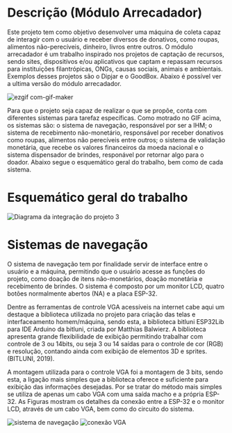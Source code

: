 # Descrição (Módulo Arrecadador)
Este projeto tem como objetivo desenvolver uma máquina de coleta capaz de interagir com o usuário e receber diversos de donativos, como roupas, alimentos não-perecíveis, dinheiro, livros entre outros.
O módulo arrecadador é um trabalho inspirado nos projetos de captação de recursos, sendo sites, dispositívos e/ou aplicativos que captam e repassam recursos para instituições filantrópicas, ONGs, 
causas sociais, animais e ambientais. Exemplos desses projetos são o Dipjar e o GoodBox. Abaixo é possível ver a ultima versão do módulo arrecadador.  

![ezgif com-gif-maker](https://user-images.githubusercontent.com/75312838/103468280-39e7d700-4d36-11eb-90fc-1b968b94aad9.gif)

Para que o projeto seja capaz de realizar o que se propõe, conta com diferentes sistemas para tarefaz específicas. Como motrado no GIF acima, os sistemas são: o sistema de navegação, responsável por ser a IHM; o sistema de recebimento não-monetário, responsável por receber donativos como roupas, alimentos não perecíveis entre outros; o sistema de validação monetária, que recebe os valores financeiros da moeda nacional e o sistema dispensador de brindes, responável por retornar algo para o doador. Abaixo segue o esquemático geral do trabalho, bem como de cada sistema.

# Esquemático geral do trabalho

![Diagrama da integração do projeto 3](https://user-images.githubusercontent.com/75312838/103486239-2b073000-4ddb-11eb-97f1-232428b81571.png)

# Sistemas de navegação

O sistema de navegação tem por finalidade servir de interface entre o usuário e a máquina, permitindo que o usuário acesse as funções do projeto, como doação de itens não-monetários, doação monetária e recebimento de brindes. O sistema é composto por um monitor LCD, quatro botões normalmente abertos (NA) e a placa ESP-32.

Dentre as ferramentas de controle VGA acessíveis na internet cabe aqui um destaque a biblioteca utilizada no projeto para criação das telas e interfaceamento homem/máquina, sendo esta, a biblioteca bitluni ESP32Lib para IDE Arduino da bitluni, criada por Matthias Balwierz. A biblioteca apresenta grande flexibilidade de exibição permitindo trabalhar com controle de 3 ou 14bits, ou seja 3 ou 14 saídas para o controle de cor (RGB) e resolução, contando ainda com exibição de elementos 3D e sprites. (BITLUNI, 2019).

A montagem utilizada para o controle VGA foi a montagem de 3 bits, sendo esta, a ligação mais simples que a biblioteca oferece e suficiente para exibição das informações desejadas. Por se tratar do método mais simples se utiliza de apenas um cabo VGA com uma saída macho e a própria ESP-32. As Figuras mostram os detalhes da conexão entre a ESP-32 e o monitor LCD, através de um cabo VGA, bem como do circuito do sistema.

![sistema de navegação](https://user-images.githubusercontent.com/75312838/103486359-02336a80-4ddc-11eb-895b-620597ddd540.jpg)
![conexão VGA](https://user-images.githubusercontent.com/75312838/103486486-0ad87080-4ddd-11eb-831c-be0eee93bcf8.jpg)


